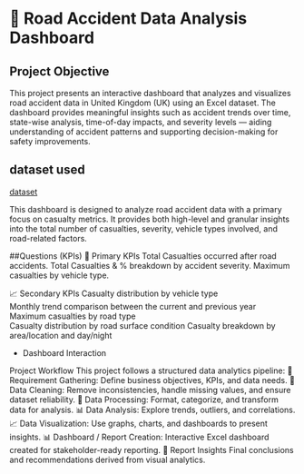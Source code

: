 # 🚧 Road Accident Data Analysis Dashboard

## Project Objective
This project presents an interactive dashboard that analyzes and visualizes road accident data in United Kingdom (UK) using an Excel dataset. The dashboard provides meaningful insights such as accident trends over time, state-wise analysis, time-of-day impacts, and severity levels — aiding understanding of accident patterns and supporting decision-making for safety improvements.
## dataset used
<a href="https://docs.google.com/spreadsheets/d/1e_71adbKmc_AxZs91KRj3eqEhTT6ULnZ/edit?usp=drive_web&ouid=109722722815037524204&rtpof=true">dataset</a>

This dashboard is designed to analyze road accident data with a primary focus on casualty metrics. It provides both high-level and granular insights into the total number of casualties, severity, vehicle types involved, and road-related factors.

##Questions (KPIs) 
🎯 Primary KPIs
Total Casualties occurred after road accidents.
Total Casualties & % breakdown by accident severity.
Maximum casualties by vehicle type.

📈 Secondary KPIs
Casualty distribution by vehicle type		  
Monthly trend comparison between the current and previous year    
Maximum casualties by road type   
Casualty distribution by road surface condition 
Casualty breakdown by area/location and day/night
- Dashboard Interaction <a href=""></a>

Project Workflow
This project follows a structured data analytics pipeline:
📝 Requirement Gathering:  Define business objectives, KPIs, and data needs.
🧹 Data Cleaning: Remove inconsistencies, handle missing values, and ensure dataset reliability.
🔄 Data Processing: Format, categorize, and transform data for analysis.
📊 Data Analysis: Explore trends, outliers, and correlations.
📈 Data Visualization: Use graphs, charts, and dashboards to present insights.
📊 Dashboard / Report Creation: Interactive Excel dashboard created for stakeholder-ready reporting.
🧠 Report Insights
Final conclusions and recommendations derived from visual analytics.


